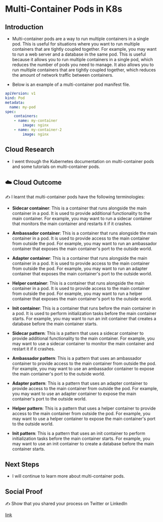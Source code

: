 # Multi-Container Pods in K8s

## Introduction

- Multi-container pods are a way to run multiple containers in a single pod. This is useful for situations where you want to run multiple containers that are tightly coupled together. For example, you may want to run a web server and a database in the same pod. This is useful because it allows you to run multiple containers in a single pod, which reduces the number of pods you need to manage. It also allows you to run multiple containers that are tightly coupled together, which reduces the amount of network traffic between containers.

- Below is an example of a multi-container pod manifest file.

```yaml
apiVersion: v1
kind: Pod
metadata:
  name: my-pod
spec:
    containers:
    - name: my-container
        image: nginx
    - name: my-container-2
        image: nginx
```

## Cloud Research

- I went through the Kubernetes documentation on multi-container pods and some tutorials on multi-container pods.

## ☁️ Cloud Outcome

✍️ I learnt that multi-container pods have the following terminologies:

- **Sidecar container**: This is a container that runs alongside the main container in a pod. It is used to provide additional functionality to the main container. For example, you may want to run a sidecar container that monitors the main container and restarts it if it crashes.

- **Ambassador container**: This is a container that runs alongside the main container in a pod. It is used to provide access to the main container from outside the pod. For example, you may want to run an ambassador container that exposes the main container's port to the outside world.

- **Adapter container**: This is a container that runs alongside the main container in a pod. It is used to provide access to the main container from outside the pod. For example, you may want to run an adapter container that exposes the main container's port to the outside world.

- **Helper container**: This is a container that runs alongside the main container in a pod. It is used to provide access to the main container from outside the pod. For example, you may want to run a helper container that exposes the main container's port to the outside world.

- **Init container**: This is a container that runs before the main container in a pod. It is used to perform initialization tasks before the main container starts. For example, you may want to run an init container that creates a database before the main container starts.

- **Sidecar pattern**: This is a pattern that uses a sidecar container to provide additional functionality to the main container. For example, you may want to use a sidecar container to monitor the main container and restart it if it crashes.

- **Ambassador pattern**: This is a pattern that uses an ambassador container to provide access to the main container from outside the pod. For example, you may want to use an ambassador container to expose the main container's port to the outside world.

- **Adapter pattern**: This is a pattern that uses an adapter container to provide access to the main container from outside the pod. For example, you may want to use an adapter container to expose the main container's port to the outside world.

- **Helper pattern**: This is a pattern that uses a helper container to provide access to the main container from outside the pod. For example, you may want to use a helper container to expose the main container's port to the outside world.

- **Init pattern**: This is a pattern that uses an init container to perform initialization tasks before the main container starts. For example, you may want to use an init container to create a database before the main container starts.

## Next Steps

- I will continue to learn more about multi-container pods.

## Social Proof

✍️ Show that you shared your process on Twitter or LinkedIn

[link](https://www.linkedin.com/feed/update/urn:li:share:7092564614571274240/)
